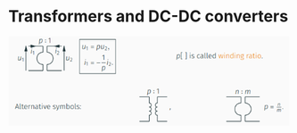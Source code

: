 # Transformers and DC-DC converters
![Pasted image 20221028102222](../attachments/Pasted%20image%2020221028102222.png)